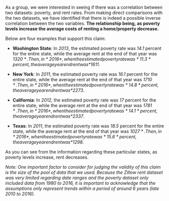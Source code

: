
As a group, we were interested in seeing if there was a correlation between two datasets: poverty, and rent rates. From making direct comparisons with the two datasets, we have identified that there is indeed a possible inverse correlation between the two variables. **The relationship being, as poverty levels increase the average costs of renting a home/property decrease.**

Below are four examples that support this claim:
- **Washington State**: In *2013*, the estimated poverty rate was *14.1* percent for the entire state, while the average rent at the end of that year was *$1320*. Then, in *2016*, when the estimated poverty rate was *11.3* percent, the average year end rent was *$1611*.

- **New York**: In *2011*, the estimated poverty rate was *16.1* percent for the entire state, while the average rent at the end of that year was *$1710*. Then, in *2016*, when the estimated poverty rate was *14.8* percent, the average year end rent was *$2273*.

- **California**: In *2012*, the estimated poverty rate was *17* percent for the entire state, while the average rent at the end of that year was *$1781*. Then, in *2016*, when the estimated poverty rate was *14.1* percent, the average year end rent was *$2337*.

- **Texas**: In *2011*, the estimated poverty rate was *18.5* percent for the entire state, while the average rent at the end of that year was *$1027*. Then, in *2016*, when the estimated poverty rate was *15.6* percent, the average year end rent was *$1298*.

As you can see from the information regarding these particular states, as poverty levels increase, rent decreases.

*Note: One important factor to consider for judging the validity of this claim is the size of the pool of data that we used. Because the Zillow rent dataset was very limited regarding date ranges and the poverty dataset only included data from 1980 to 2016, it is important to acknowledge that the assumptions only represent trends within a period of around 6 years (late 2010 to 2016).*
